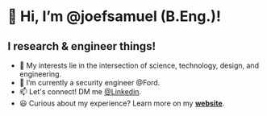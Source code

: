 # 👋 Hi, I’m @joefsamuel (B.Eng.)!
## I **research & engineer** things!
- 👀 My interests lie in the intersection of science, technology, design, and engineering.
- 🌱 I’m currently a security engineer @Ford.
- 📫 Let's connect! DM me [@Linkedin](https://www.linkedin.com/in/joefs/).
- :smiley: Curious about my experience? Learn more on my [**website**](https://JoeFS.com).

<!---
joefsamuel/joefsamuel is a ✨ special ✨ repository because its `README.md` (this file) appears on your GitHub profile.
You can click the Preview link to take a look at your changes.
--->
